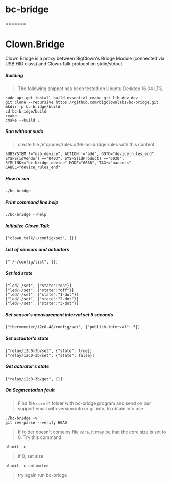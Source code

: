 # bc-bridge
=======
# Clown.Bridge

Clown.Bridge is a proxy between BigClown's Bridge Module
(connected via USB HID class) and Clown.Talk protocol on stdin/stdout.

##### Building

> The following snippet has been tested on Ubuntu Desktop 16.04 LTS.

    sudo apt-get install build-essential cmake git libudev-dev 
    git clone --recursive https://github.com/bigclownlabs/bc-bridge.git
    mkdir -p bc-bridge/build
    cd bc-bridge/build
    cmake ..
    cmake --build .
    
##### Run without sudo

> create file /etc/udev/rules.d/99-bc-bridge.rules with this content

    SUBSYSTEM !="usb_device", ACTION !="add", GOTO="device_rules_end"
    SYSFS{idVendor} =="0403", SYSFS{idProduct} =="6030", SYMLINK+="bc_bridge_device" MODE="0666", TAG+="uaccess"
    LABEL="device_rules_end"


##### How to run

    ./bc-bridge

##### Print command line help

    ./bc-bridge --help


##### Initialize Clown.Talk

    ["clown.talk/-/config/set", {}]

##### List of sensors and actuators 

    ["-/-/config/list", {}]
    
##### Set led state

    ["led/-/set", {"state":"on"}]
    ["led/-/set", {"state":"off"}]
    ["led/-/set", {"state":"1-dot"}]
    ["led/-/set", {"state":"2-dot"}]
    ["led/-/set", {"state":"3-dot"}]

##### Set sensor's measurement interval set 5 seconds

    ["thermometer/i2c0-48/config/set", {"publish-interval": 5}]
    
##### Set actuator's state
    
    ["relay/i2c0-3b/set", {"state": true}]
    ["relay/i2c0-3b/set", {"state": false}]
    
##### Get actuator's state

    ["relay/i2c0-3b/get", {}]


##### On Segmentation fault

> Find file `core` in folder with bc-bridge program and send on our support email with version info or git info, 
to obtain info use

    ./bc-bridge -v
    git rev-parse --verify HEAD

> If folder doesn't contains file `core`, it may be that the core size is set to 0. Try this command 

    ulimit -c

> if 0, set size
 
    ulimit -c unlimited

> try again run bc-bridge 
